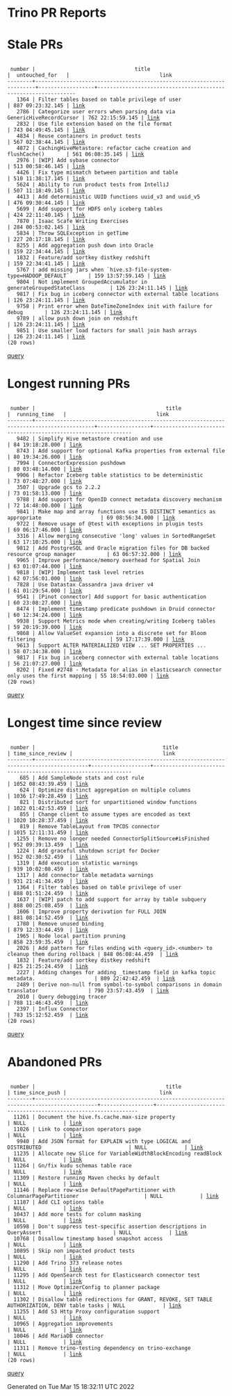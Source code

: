 Trino PR Reports
=======

#  Stale PRs
<pre><code>
 number |                                title                                 |  untouched_for   |                             link                              
--------+----------------------------------------------------------------------+------------------+---------------------------------------------------------------
   1364 | Filter tables based on table privilege of user                       | 887 09:23:32.145 | <a href="https://github.com/trinodb/trino/pull/1364">link</a> 
   2786 | Categorize user errors when parsing data via GenericHiveRecordCursor | 762 22:15:59.145 | <a href="https://github.com/trinodb/trino/pull/2786">link</a> 
   2832 | Use file extension based on the file format                          | 743 04:49:45.145 | <a href="https://github.com/trinodb/trino/pull/2832">link</a> 
   4834 | Reuse containers in product tests                                    | 567 02:38:44.145 | <a href="https://github.com/trinodb/trino/pull/4834">link</a> 
   4872 | CachingHiveMetastore: refactor cache creation and flushCache()       | 561 06:08:35.145 | <a href="https://github.com/trinodb/trino/pull/4872">link</a> 
   2976 | [WIP] Add sybase connector                                           | 513 00:58:46.145 | <a href="https://github.com/trinodb/trino/pull/2976">link</a> 
   4426 | Fix type mismatch between partition and table                        | 510 11:38:17.145 | <a href="https://github.com/trinodb/trino/pull/4426">link</a> 
   5624 | Ability to run product tests from IntelliJ                           | 507 11:18:49.145 | <a href="https://github.com/trinodb/trino/pull/5624">link</a> 
   4413 | Add deterministic UUID functions uuid_v3 and uuid_v5                 | 476 09:30:44.145 | <a href="https://github.com/trinodb/trino/pull/4413">link</a> 
   5699 | Add support for HDFS only iceberg tables                             | 424 22:11:40.145 | <a href="https://github.com/trinodb/trino/pull/5699">link</a> 
   7870 | Isaac Scafe Writing Exercises                                        | 284 00:53:02.145 | <a href="https://github.com/trinodb/trino/pull/7870">link</a> 
   5834 | Throw SQLException in getTime                                        | 227 20:17:18.145 | <a href="https://github.com/trinodb/trino/pull/5834">link</a> 
   8255 | Add aggregation push down into Oracle                                | 159 22:34:44.145 | <a href="https://github.com/trinodb/trino/pull/8255">link</a> 
   1832 | Feature/add sortkey distkey redshift                                 | 159 22:34:41.145 | <a href="https://github.com/trinodb/trino/pull/1832">link</a> 
   5767 | add missing jars when `hive.s3-file-system-type=HADOOP_DEFAULT`      | 159 13:57:59.145 | <a href="https://github.com/trinodb/trino/pull/5767">link</a> 
   9804 | Not implement GroupedAccumulator in generateGroupedStateClass        | 126 23:24:11.145 | <a href="https://github.com/trinodb/trino/pull/9804">link</a> 
   9817 | Fix bug in iceberg connector with external table locations           | 126 23:24:11.145 | <a href="https://github.com/trinodb/trino/pull/9817">link</a> 
   9758 | Print error when DateTimeZoneIndex init with failure for debug       | 126 23:24:11.145 | <a href="https://github.com/trinodb/trino/pull/9758">link</a> 
   9789 | allow push down join on redshift                                     | 126 23:24:11.145 | <a href="https://github.com/trinodb/trino/pull/9789">link</a> 
   9851 | Use smaller load factors for small join hash arrays                  | 126 23:24:11.145 | <a href="https://github.com/trinodb/trino/pull/9851">link</a> 
(20 rows)
</code></pre>
[query](https://github.com/nineinchnick/trino-cicd/blob/3338e5a853e2fe5572d2460d1ec02707fd38cba1/sql/pr/stale-prs.sql)

#  Longest running PRs
<pre><code>
 number |                                          title                                          |  running_time   |                             link                              
--------+-----------------------------------------------------------------------------------------+-----------------+---------------------------------------------------------------
   9482 | Simplify Hive metastore creation and use                                                | 84 19:18:28.000 | <a href="https://github.com/trinodb/trino/pull/9482">link</a> 
   8743 | Add support for optional Kafka properties from external file                            | 80 19:34:26.000 | <a href="https://github.com/trinodb/trino/pull/8743">link</a> 
   7994 | ConnectorExpression pushdown                                                            | 80 03:48:14.000 | <a href="https://github.com/trinodb/trino/pull/7994">link</a> 
   9906 | Refactor Iceberg table statistics to be deterministic                                   | 73 07:48:27.000 | <a href="https://github.com/trinodb/trino/pull/9906">link</a> 
   3507 | Upgrade gcs to 2.2.2                                                                    | 73 01:58:13.000 | <a href="https://github.com/trinodb/trino/pull/3507">link</a> 
   9788 | Add support for OpenID connect metadata discovery mechanism                             | 72 14:48:00.000 | <a href="https://github.com/trinodb/trino/pull/9788">link</a> 
   9841 | Make map and array functions use IS DISTINCT semantics as appropriate                   | 69 08:56:34.000 | <a href="https://github.com/trinodb/trino/pull/9841">link</a> 
   9722 | Remove usage of @test with exceptions in plugin tests                                   | 69 06:17:46.000 | <a href="https://github.com/trinodb/trino/pull/9722">link</a> 
   3316 | Allow merging consecutive 'long' values in SortedRangeSet                               | 63 17:10:25.000 | <a href="https://github.com/trinodb/trino/pull/3316">link</a> 
   9812 | Add PostgreSQL and Oracle migration files for DB backed resource group manager          | 63 06:57:32.000 | <a href="https://github.com/trinodb/trino/pull/9812">link</a> 
   9965 | Improve performance/memory overhead for Spatial Join                                    | 63 01:07:44.000 | <a href="https://github.com/trinodb/trino/pull/9965">link</a> 
   9818 | [WIP] Implement task level retries                                                      | 62 07:56:01.000 | <a href="https://github.com/trinodb/trino/pull/9818">link</a> 
   7828 | Use Datastax Cassandra java driver v4                                                   | 61 01:29:54.000 | <a href="https://github.com/trinodb/trino/pull/7828">link</a> 
   9541 | [Pinot connector] Add support for basic authentication                                  | 60 23:08:27.000 | <a href="https://github.com/trinodb/trino/pull/9541">link</a> 
   8474 | Implement timestamp predicate pushdown in Druid connector                               | 60 12:34:24.000 | <a href="https://github.com/trinodb/trino/pull/8474">link</a> 
   9938 | Support Metrics mode when creating/writing Iceberg tables                               | 59 20:19:39.000 | <a href="https://github.com/trinodb/trino/pull/9938">link</a> 
   9868 | Allow ValueSet expansion into a discrete set for Bloom filtering                        | 59 17:17:39.000 | <a href="https://github.com/trinodb/trino/pull/9868">link</a> 
   9613 | Support ALTER MATERIALIZED VIEW ... SET PROPERTIES ...                                  | 58 07:34:38.000 | <a href="https://github.com/trinodb/trino/pull/9613">link</a> 
   9817 | Fix bug in iceberg connector with external table locations                              | 56 21:07:27.000 | <a href="https://github.com/trinodb/trino/pull/9817">link</a> 
   8202 | Fixed #2748 - Metadata for alias in elasticsearch connector only uses the first mapping | 55 18:54:03.000 | <a href="https://github.com/trinodb/trino/pull/8202">link</a> 
(20 rows)
</code></pre>
[query](https://github.com/nineinchnick/trino-cicd/blob/3338e5a853e2fe5572d2460d1ec02707fd38cba1/sql/pr/running-prs.sql)

#  Longest time since review
<pre><code>
 number |                                         title                                         | time_since_review |                             link                              
--------+---------------------------------------------------------------------------------------+-------------------+---------------------------------------------------------------
    685 | Add SampleNode stats and cost rule                                                    | 1052 08:43:39.459 | <a href="https://github.com/trinodb/trino/pull/685">link</a>  
    624 | Optimize distinct aggregation on multiple columns                                     | 1036 17:49:28.459 | <a href="https://github.com/trinodb/trino/pull/624">link</a>  
    821 | Distributed sort for unpartitioned window functions                                   | 1022 01:42:53.459 | <a href="https://github.com/trinodb/trino/pull/821">link</a>  
    855 | Change client to assume types are encoded as text                                     | 1020 10:28:37.459 | <a href="https://github.com/trinodb/trino/pull/855">link</a>  
    819 | Remove TableLayout from TPCDS connector                                               | 1015 12:11:31.459 | <a href="https://github.com/trinodb/trino/pull/819">link</a>  
   1255 | Remove no longer needed ConnectorSplitSource#isFinished                               | 952 09:39:13.459  | <a href="https://github.com/trinodb/trino/pull/1255">link</a> 
   1224 | Add graceful shutdown script for Docker                                               | 952 02:30:52.459  | <a href="https://github.com/trinodb/trino/pull/1224">link</a> 
   1319 | Add execution statistic warnings                                                      | 939 10:02:08.459  | <a href="https://github.com/trinodb/trino/pull/1319">link</a> 
   1317 | Add connector table metadata warnings                                                 | 931 21:41:34.459  | <a href="https://github.com/trinodb/trino/pull/1317">link</a> 
   1364 | Filter tables based on table privilege of user                                        | 888 01:51:24.459  | <a href="https://github.com/trinodb/trino/pull/1364">link</a> 
   1637 | [WIP] patch to add support for array by table subquery                                | 888 00:25:08.459  | <a href="https://github.com/trinodb/trino/pull/1637">link</a> 
   1606 | Improve property derivation for FULL JOIN                                             | 881 08:14:52.459  | <a href="https://github.com/trinodb/trino/pull/1606">link</a> 
   1780 | Remove unused binding                                                                 | 879 12:33:44.459  | <a href="https://github.com/trinodb/trino/pull/1780">link</a> 
   1965 | Node local partition pruning                                                          | 858 23:59:35.459  | <a href="https://github.com/trinodb/trino/pull/1965">link</a> 
   2026 | Add pattern for files ending with &lt;query_id&gt;.&lt;number&gt; to cleanup them during rollback | 848 06:08:44.459  | <a href="https://github.com/trinodb/trino/pull/2026">link</a> 
   1832 | Feature/add sortkey distkey redshift                                                  | 825 21:25:24.459  | <a href="https://github.com/trinodb/trino/pull/1832">link</a> 
   2227 | Adding changes for adding _timestamp field in kafka topic metadata.                   | 809 22:42:42.459  | <a href="https://github.com/trinodb/trino/pull/2227">link</a> 
   2489 | Derive non-null from symbol-to-symbol comparisons in domain translator                | 790 23:57:43.459  | <a href="https://github.com/trinodb/trino/pull/2489">link</a> 
   2010 | Query debugging tracer                                                                | 788 11:46:43.459  | <a href="https://github.com/trinodb/trino/pull/2010">link</a> 
   2397 | Influx Connector                                                                      | 783 15:12:52.459  | <a href="https://github.com/trinodb/trino/pull/2397">link</a> 
(20 rows)
</code></pre>
[query](https://github.com/nineinchnick/trino-cicd/blob/3338e5a853e2fe5572d2460d1ec02707fd38cba1/sql/pr/awaiting-review.sql)

#  Abandoned PRs
<pre><code>
 number |                                          title                                           | time_since_push |                              link                              
--------+------------------------------------------------------------------------------------------+-----------------+----------------------------------------------------------------
  11261 | Document the hive.fs.cache.max-size property                                             | NULL            | <a href="https://github.com/trinodb/trino/pull/11261">link</a> 
  11026 | Link to comparison operators page                                                        | NULL            | <a href="https://github.com/trinodb/trino/pull/11026">link</a> 
   9940 | Add JSON format for EXPLAIN with type LOGICAL and DISTRIBUTED                            | NULL            | <a href="https://github.com/trinodb/trino/pull/9940">link</a>  
  11235 | Allocate new Slice for VariableWidthBlockEncoding readBlock                              | NULL            | <a href="https://github.com/trinodb/trino/pull/11235">link</a> 
  11264 | Gn/fix kudu schemas table race                                                           | NULL            | <a href="https://github.com/trinodb/trino/pull/11264">link</a> 
  11309 | Restore running Maven checks by default                                                  | NULL            | <a href="https://github.com/trinodb/trino/pull/11309">link</a> 
  11146 | Replace row-wise DefaultPagePartitioner with ColumnarPagePartitioner                     | NULL            | <a href="https://github.com/trinodb/trino/pull/11146">link</a> 
  11187 | Add CLI options table                                                                    | NULL            | <a href="https://github.com/trinodb/trino/pull/11187">link</a> 
  10437 | Add more tests for column masking                                                        | NULL            | <a href="https://github.com/trinodb/trino/pull/10437">link</a> 
  10598 | Don't suppress test-specific assertion descriptions in QueryAssert                       | NULL            | <a href="https://github.com/trinodb/trino/pull/10598">link</a> 
  10768 | Disallow timestamp based snapshot access                                                 | NULL            | <a href="https://github.com/trinodb/trino/pull/10768">link</a> 
  10895 | Skip non impacted product tests                                                          | NULL            | <a href="https://github.com/trinodb/trino/pull/10895">link</a> 
  11290 | Add Trino 373 release notes                                                              | NULL            | <a href="https://github.com/trinodb/trino/pull/11290">link</a> 
  11295 | Add OpenSearch test for Elasticsearch connector test                                     | NULL            | <a href="https://github.com/trinodb/trino/pull/11295">link</a> 
  11312 | Move OptimizerConfig to planner package                                                  | NULL            | <a href="https://github.com/trinodb/trino/pull/11312">link</a> 
  11302 | Disallow table redirections for GRANT, REVOKE, SET TABLE AUTHORIZATION, DENY table tasks | NULL            | <a href="https://github.com/trinodb/trino/pull/11302">link</a> 
  11255 | Add S3 Http Proxy configuration support                                                  | NULL            | <a href="https://github.com/trinodb/trino/pull/11255">link</a> 
  10965 | Aggregation improvements                                                                 | NULL            | <a href="https://github.com/trinodb/trino/pull/10965">link</a> 
  10046 | Add MariaDB connector                                                                    | NULL            | <a href="https://github.com/trinodb/trino/pull/10046">link</a> 
  11311 | Remove trino-testing dependency on trino-exchange                                        | NULL            | <a href="https://github.com/trinodb/trino/pull/11311">link</a> 
(20 rows)
</code></pre>
[query](https://github.com/nineinchnick/trino-cicd/blob/3338e5a853e2fe5572d2460d1ec02707fd38cba1/sql/pr/abandoned-prs.sql)

Generated on Tue Mar 15 18:32:11 UTC 2022
